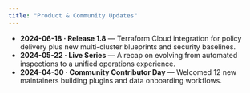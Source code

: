 ```yaml
---
title: "Product & Community Updates"
---
```

- **2024-06-18 · Release 1.8** — Terraform Cloud integration for policy delivery plus new multi-cluster blueprints and security baselines.
- **2024-05-22 · Live Series** — A recap on evolving from automated inspections to a unified operations experience.
- **2024-04-30 · Community Contributor Day** — Welcomed 12 new maintainers building plugins and data onboarding workflows.
